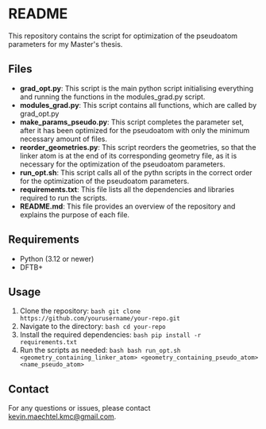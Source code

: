 # README

This repository contains the script for optimization of the pseudoatom parameters for my Master's thesis.

## Files

- **grad_opt.py**: This script is the main python script initialising everything and running the functions in the modules_grad.py script.
- **modules_grad.py**: This script contains all functions, which are called by grad_opt.py
- **make_params_pseudo.py**: This script completes the parameter set, after it has been optimized for the pseudoatom with only the minimum necessary amount of files.
- **reorder_geometries.py**: This script reorders the geometries, so that the linker atom is at the end of its corresponding geometry file, as it is necessary for the optimization of the pseudoatom parameters.
- **run_opt.sh**: This script calls all of the pythn scripts in the correct order for the optimization of the pseudoatom parameters.
- **requirements.txt**: This file lists all the dependencies and libraries required to run the scripts.
- **README.md**: This file provides an overview of the repository and explains the purpose of each file.

## Requirements

- Python (3.12 or newer)
- DFTB+

## Usage

1. Clone the repository:
        ```bash
        git clone https://github.com/yourusername/your-repo.git
        ```
2. Navigate to the directory:
        ```bash
        cd your-repo
        ```
3. Install the required dependencies:
        ```bash
        pip install -r requirements.txt
        ```
4. Run the scripts as needed:
        ```bash
        bash run_opt.sh <geometry_containing_linker_atom> <geometry_containing_pseudo_atom> <name_pseudo_atom>
        ```

## Contact

For any questions or issues, please contact [kevin.maechtel.kmc@gmail.com](mailto:kevin.maechtel.kmc@gmail.com).
